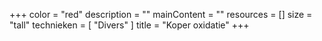 +++
color = "red"
description = ""
mainContent = ""
resources = []
size = "tall"
technieken = [
  "Divers"
]
title = "Koper oxidatie"
+++

